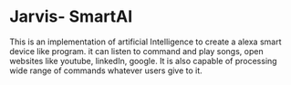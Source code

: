 # Jarvis- SmartAI
  This is an implementation of artificial Intelligence to create a alexa smart device like program. it can listen to command and play songs, open websites like youtube, linkedIn, google. It is also capable of processing wide range of commands whatever users give to it.
